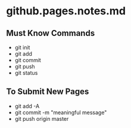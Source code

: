 # github.pages.notes.md

## Must Know Commands
- git init
- git add
- git commit
- git push
- git status

## To Submit New Pages
- git add -A
- git commit -m "meaningful message"
- git push origin master



